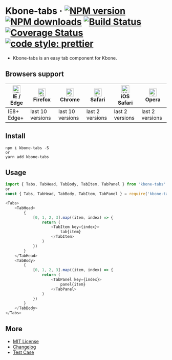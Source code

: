 # Kbone-tabs &middot; [![NPM version](https://img.shields.io/npm/v/kbone-tabs.svg?style=flat)](https://www.npmjs.com/package/kbone-tabs) [![NPM downloads](https://img.shields.io/npm/dm/kbone-tabs.svg?style=flat)](https://www.npmjs.com/package/kbone-tabs) [![Build Status](https://travis-ci.org/Ipxxiao/kbone-tabs.svg?branch=master)](https://travis-ci.org/Ipxxiao/kbone-tabs) [![Coverage Status](https://coveralls.io/repos/github/Ipxxiao/kbone-tabs/badge.svg?branch=master)](https://coveralls.io/github/Ipxxiao/kbone-tabs?branch=master) [![code style: prettier](https://img.shields.io/badge/code_style-prettier-ff69b4.svg?style=flat-square)](https://github.com/prettier/prettier)

- Kbone-tabs is an easy tab component for Kbone.

## Browsers support

| [<img src="https://raw.githubusercontent.com/alrra/browser-logos/master/src/edge/edge_48x48.png" alt="IE / Edge" width="24px" height="24px" />](http://godban.github.io/browsers-support-badges/)<br />IE / Edge | [<img src="https://raw.githubusercontent.com/alrra/browser-logos/master/src/firefox/firefox_48x48.png" alt="Firefox" width="24px" height="24px" />](http://godban.github.io/browsers-support-badges/)<br />Firefox | [<img src="https://raw.githubusercontent.com/alrra/browser-logos/master/src/chrome/chrome_48x48.png" alt="Chrome" width="24px" height="24px" />](http://godban.github.io/browsers-support-badges/)<br />Chrome | [<img src="https://raw.githubusercontent.com/alrra/browser-logos/master/src/safari/safari_48x48.png" alt="Safari" width="24px" height="24px" />](http://godban.github.io/browsers-support-badges/)<br />Safari | [<img src="https://raw.githubusercontent.com/alrra/browser-logos/master/src/safari-ios/safari-ios_48x48.png" alt="iOS Safari" width="24px" height="24px" />](http://godban.github.io/browsers-support-badges/)<br />iOS Safari | [<img src="https://raw.githubusercontent.com/alrra/browser-logos/master/src/opera/opera_48x48.png" alt="Opera" width="24px" height="24px" />](http://godban.github.io/browsers-support-badges/)<br />Opera |
| --------------------------------------------------------------------------------------------------------------------------------------------------------------------------------------------------------------- | ----------------------------------------------------------------------------------------------------------------------------------------------------------------------------------------------------------------- | ------------------------------------------------------------------------------------------------------------------------------------------------------------------------------------------------------------- | ------------------------------------------------------------------------------------------------------------------------------------------------------------------------------------------------------------- | ----------------------------------------------------------------------------------------------------------------------------------------------------------------------------------------------------------------------------- | --------------------------------------------------------------------------------------------------------------------------------------------------------------------------------------------------------- |
| IE8+ Edge+                                                                                                                                                                                                      | last 10 versions                                                                                                                                                                                                  | last 10 versions                                                                                                                                                                                              | last 2 versions                                                                                                                                                                                               | last 2 versions                                                                                                                                                                                                               | last 2 versions                                                                                                                                                                                           |

## Install

``` base
npm i kbone-tabs -S
or
yarn add kbone-tabs
```

## Usage

``` javascript 
import { Tabs, TabHead, TabBody, TabItem, TabPanel } from 'kbone-tabs'
or
const { Tabs, TabHead, TabBody, TabItem, TabPanel } = require('kbone-tabs')

<Tabs>
    <TabHead>
        {
            [0, 1, 2, 3].map((item, index) => {
                return (
                    <TabItem key={index}>
                        tab{item}
                    </TabItem>
                )
            })
        }
    </TabHead>
    <TabBody>
        {
            [0, 1, 2, 3].map((item, index) => {
                return (
                    <TabPanel key={index}>
                        panel{item}
                    </TabPanel>
                )
            })
        }
    </TabBody>
</Tabs>
```

## More
- [MIT License](https://github.com/Ipxxiao/kbone-tabs/blob/master/LICENSE)
- [Changelog](https://github.com/Ipxxiao/kbone-tabs/blob/master/CHANGELOG.md)
- [Test Case](https://github.com/Ipxxiao/kbone-tabs/blob/master/__tests__/index.spec.ts)

